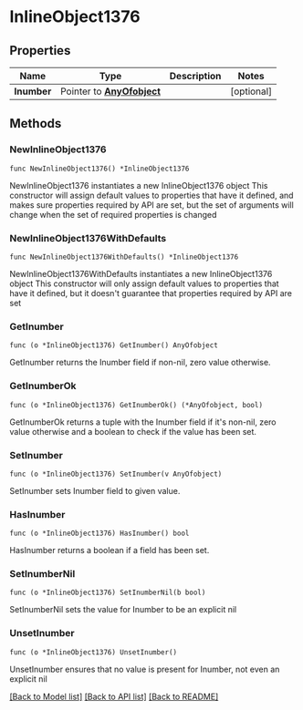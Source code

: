 # InlineObject1376

## Properties

Name | Type | Description | Notes
------------ | ------------- | ------------- | -------------
**Inumber** | Pointer to [**AnyOfobject**](anyOf&lt;object&gt;.md) |  | [optional] 

## Methods

### NewInlineObject1376

`func NewInlineObject1376() *InlineObject1376`

NewInlineObject1376 instantiates a new InlineObject1376 object
This constructor will assign default values to properties that have it defined,
and makes sure properties required by API are set, but the set of arguments
will change when the set of required properties is changed

### NewInlineObject1376WithDefaults

`func NewInlineObject1376WithDefaults() *InlineObject1376`

NewInlineObject1376WithDefaults instantiates a new InlineObject1376 object
This constructor will only assign default values to properties that have it defined,
but it doesn't guarantee that properties required by API are set

### GetInumber

`func (o *InlineObject1376) GetInumber() AnyOfobject`

GetInumber returns the Inumber field if non-nil, zero value otherwise.

### GetInumberOk

`func (o *InlineObject1376) GetInumberOk() (*AnyOfobject, bool)`

GetInumberOk returns a tuple with the Inumber field if it's non-nil, zero value otherwise
and a boolean to check if the value has been set.

### SetInumber

`func (o *InlineObject1376) SetInumber(v AnyOfobject)`

SetInumber sets Inumber field to given value.

### HasInumber

`func (o *InlineObject1376) HasInumber() bool`

HasInumber returns a boolean if a field has been set.

### SetInumberNil

`func (o *InlineObject1376) SetInumberNil(b bool)`

 SetInumberNil sets the value for Inumber to be an explicit nil

### UnsetInumber
`func (o *InlineObject1376) UnsetInumber()`

UnsetInumber ensures that no value is present for Inumber, not even an explicit nil

[[Back to Model list]](../README.md#documentation-for-models) [[Back to API list]](../README.md#documentation-for-api-endpoints) [[Back to README]](../README.md)


